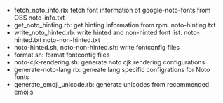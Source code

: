 * fetch_noto_info.rb: fetch font information of google-noto-fonts from OBS noto-info.txt
* get_noto_hinting.rb: get hinting information from rpm. noto-hinting.txt
* write_noto_hinted.rb: write hinted and non-hinted font list. noto-hinted.txt noto-non-hinted.txt
* noto-hinted.sh, noto-non-hinted.sh: write fontconfig files
* format.sh: format fontconfig files
* noto-cjk-rendering.sh: generate noto cjk rendering configurations
* generate-noto-lang.rb: geneate lang specific configrations for Noto fonts
* generate_emoji_unicode.rb: generate unicodes from recommended emojis 
